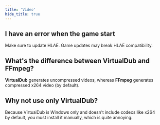 ```yaml
---
title: 'Video'
hide_title: true
---
```


## I have an error when the game start

Make sure to update HLAE. Game updates may break HLAE compatibility.

## What's the difference between VirtualDub and FFmpeg?

**VirtualDub** generates uncompressed videos, whereas **FFmpeg** generates compressed x264 video (by default).

## Why not use only VirtualDub?

Because VirtualDub is Windows only and doesn't include codecs like x264 by default, you must install it manually, which
is quite annoying.
